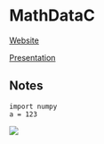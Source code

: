 # MathDataC
[Website](https://civcell.github.io/MathDataC/)

[Presentation](https://lego.wd103.myworkdayjobs.com/LEGO_External/job/Irvine/Digital-Product-Designer-Intern_0000021367)
## Notes
```
import numpy
a = 123
```
<img src="https://aluminumbleachers.com/wp-content/uploads/2015/10/fau-football-small.jpg">
